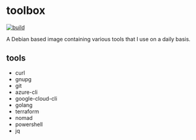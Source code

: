 # toolbox

[![build](https://github.com/pvorselaars/toolbox/actions/workflows/build.yml/badge.svg)](https://github.com/pvorselaars/toolbox/actions/workflows/build.yml)

A Debian based image containing various tools that I use on a daily basis.

## tools

* curl
* gnupg
* git
* azure-cli
* google-cloud-cli
* golang
* terraform
* nomad
* powershell
* jq
